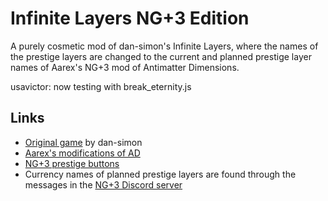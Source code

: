# Infinite Layers NG+3 Edition

A purely cosmetic mod of dan-simon's Infinite Layers, where the names of the prestige layers are changed to the current and planned prestige layer names of Aarex's NG+3 mod of Antimatter Dimensions.

usavictor: now testing with break_eternity.js

## Links

* [Original game](https://dan-simon.github.io/misc/b2/) by dan-simon
* [Aarex's modifications of AD](https://raw.githack.com/AarexTiaokhiao/IvarK.github.io/master/)
* [NG+3 prestige buttons](https://raw.githack.com/AarexTiaokhiao/ng-plus-3-prestige-buttons/master/)
* Currency names of planned prestige layers are found through the messages in the [NG+3 Discord server](http://discord.gg/h9mDese)
